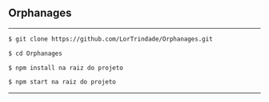 ## Orphanages

---

```sh
$ git clone https://github.com/LorTrindade/Orphanages.git

$ cd Orphanages

$ npm install na raiz do projeto

$ npm start na raiz do projeto
```

---

